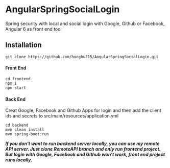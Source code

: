 # AngularSpringSocialLogin
Spring security with local and social login with Google, Github or Facebook, Angular 6 as front end tool

## Installation

  ```
  git clone https://github.com/honghu215/AngularSpringSocialLogin.git
  ```
  
#### Front End  
  
  ```
  cd frontend
  npm i
  npm start
  ```
  
#### Back End
  
  Creat Google, Facebook and Github Apps for login and then add the client ids and secrets to src/main/resources/application.yml
  
  ```
  cd backend
  mvn clean install
  mvn spring-boot:run
  ```
***If you don't want to run backend server locally, you can use my remote API server. Just clone RemoteAPI branch and only run frontend project.
But login with Google, Facebook and Github won't work, front end project runs locally.***
